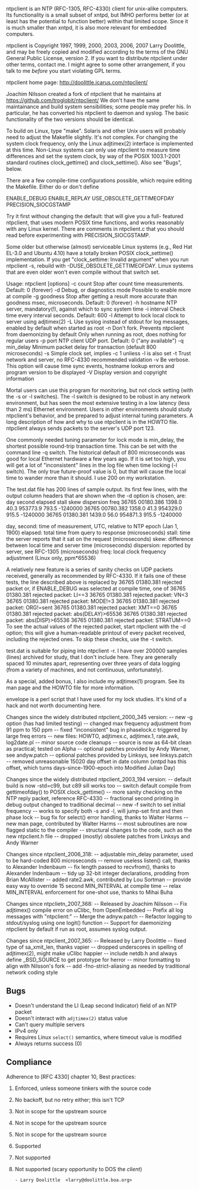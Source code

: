 ntpclient is an NTP (RFC-1305, RFC-4330) client for unix-alike computers.
Its functionality is a small subset of xntpd, but IMHO performs
better (or at least has the potential to function better) within
that limited scope.  Since it is much smaller than xntpd, it is
also more relevant for embedded computers.

ntpclient is Copyright 1997, 1999, 2000, 2003, 2006, 2007 Larry Doolittle,
and may be freely copied and modified according to the terms of the GNU
General Public License, version 2.  If you want to distribute ntpclient
under other terms, contact me.  I might agree to some other arrangement,
if you talk to me _before_ you start violating GPL terms.

ntpclient home page: http://doolittle.icarus.com/ntpclient/

Joachim Nilsson created a fork of ntpclient that he maintains at
https://github.com/troglobit/ntpclient/  We don't have the same
maintainance and build system sensibilities; some people may prefer his.
In particular, he has converted his ntpclient to daemon and syslog.
The basic functionality of the two versions should be identical.

To build on Linux, type "make".  Solaris and other Unix users will
probably need to adjust the Makefile slightly.  It's not complex.
For changing the system clock frequency, only the Linux adjtimex(2)
interface is implemented at this time.  Non-Linux systems can only
use ntpclient to measure time differences and set the system clock,
by way of the POSIX 1003.1-2001 standard routines clock_gettime() and
clock_settime().  Also see "Bugs", below.

There are a few compile-time configurations possible, which require
editing the Makefile.  Either do or don't define

  ENABLE_DEBUG
  ENABLE_REPLAY
  USE_OBSOLETE_GETTIMEOFDAY
  PRECISION_SIOCGSTAMP

Try it first without changing the default: that will give you a full-
featured ntpclient, that uses modern POSIX time functions, and works
reasonably with any Linux kernel.  There are comments in ntpclient.c
that you should read before experimenting with PRECISION_SIOCGSTAMP.

Some older but otherwise (almost) serviceable Linux systems (e.g., Red Hat
EL-3.0 and Ubuntu 4.10) have a totally broken POSIX clock_settime()
implementation.  If you get "clock_settime: Invalid argument" when you
run ntpclient -s, rebuild with -DUSE_OBSOLETE_GETTIMEOFDAY.  Linux systems
that are even older won't even compile without that switch set.

Usage: ntpclient [options]
 -c count     Stop after count time measurements. Default: 0 (forever)
 -d           Debug, or diagnostics mode  Possible to enable more at compile
 -g goodness  Stop after getting a result more accurate than goodness msec,
              microseconds. Default: 0 (forever)
 -h hostname  NTP server, mandatory(!), against which to sync system time
 -i interval  Check time every interval seconds.  Default: 600
 -l           Attempt to lock local clock to server using adjtimex(2)
 -L           Use syslog instead of stdout for log messages, enabled
              by default when started as root
 -n           Don't fork.  Prevents ntpclient from daemonizing by default
              Only when running as root, does nothing for regular users
 -p port      NTP client UDP port.  Default: 0 ("any available")
 -q min_delay Minimum packet delay for transaction (default 800 microseconds)
 -s           Simple clock set, implies -c 1 unliess -l is also set
 -t           Trust network and server, no RFC-4330 recommended validation
 -v           Be verbose.  This option will cause time sync events, hostname
              lookup errors and program version to be displayed
 -V           Display version and copyright information

Mortal users can use this program for monitoring, but not clock setting
(with the -s or -l switches).  The -l switch is designed to be robust
in any network environment, but has seen the most extensive testing in
a low latency (less than 2 ms) Ethernet environment.  Users in other
environments should study ntpclient's behavior, and be prepared to adjust
internal tuning parameters.  A long description of how and why to use
ntpclient is in the HOWTO file.  ntpclient always sends packets to the
server's UDP port 123.

One commonly needed tuning parameter for lock mode is min_delay, the
shortest possible round-trip transaction time.  This can be set with the
command line -q switch.  The historical default of 800 microseconds was
good for local Ethernet hardware a few years ago.  If it is set too high,
you will get a lot of "inconsistent" lines in the log file when time locking
(-l switch).  The only true future-proof value is 0, but that will cause the
local time to wander more than it should.  I use 200 on my workstation.

The test.dat file has 200 lines of sample output.  Its first few lines,
with the output column headers that are shown when the -d option is
chosen, are:
 day   second     elapsed    stall     skew  dispersion  freq
36765 00180.386    1398.0     40.3  953773.9    793.5  -1240000
36765 00780.382    1358.0     41.3  954329.0    915.5  -1240000
36765 01380.381    1439.0     56.0  954871.3    915.5  -1240000

day, second: time of measurement, UTC, relative to NTP epoch (Jan 1, 1900)
elapsed:     total time from query to response (microseconds)
stall:       time the server reports that it sat on the request (microseconds)
skew:        difference between local time and server time (microseconds)
dispersion:  reported by server, see RFC-1305 (microseconds)
freq:        local clock frequency adjustment (Linux only, ppm*65536)

A relatively new feature is a series of sanity checks on
UDP packets received, generally as recommended by RFC-4330.  If it
fails one of these tests, the line described above is replaced by
36765 01380.381  rejected packet
or, if ENABLE_DEBUG was selected at compile time, one of
36765 01380.381  rejected packet: LI==3
36765 01380.381  rejected packet: VN<3
36765 01380.381  rejected packet: MODE!=3
36765 01380.381  rejected packet: ORG!=sent
36765 01380.381  rejected packet: XMT==0
36765 01380.381  rejected packet: abs(DELAY)>65536
36765 01380.381  rejected packet: abs(DISP)>65536
36765 01380.381  rejected packet: STRATUM==0
To see the actual values of the rejected packet, start ntpclient with the
-d option; this will give a human-readable printout of every packet received,
including the rejected ones.  To skip these checks, use the -t switch.

test.dat is suitable for piping into ntpclient -r.  I have over 200000
samples (lines) archived for study, that I don't include here.
They are generally spaced 10 minutes apart, representing over three
years of data logging (from a variety of machines, and not continuous,
unfortunately).

As a special, added bonus, I also include my adjtimex(1) program.
See its man page and the HOWTO file for more information.

envelope is a perl script that I have used for my lock studies.
It's kind of a hack and not worth documenting here.

Changes since the widely distributed ntpclient_2000_345 version:
 -- new -g option (has had limited testing)
 -- changed max frequency adjustment from 91 ppm to 150 ppm
 -- fixed "inconsistent" bug in phaselock.c triggered by large freq errors
 -- new files: HOWTO, adjtimex.c, adjtimex.1, rate.awk, log2date.pl
 -- minor source code cleanups
 -- source is now as 64-bit clean as practical; tested on Alpha
 -- optional patches provided by Andy Warner, see andyw.patch
 -- optional patches provided by Linksys, see linksys.patch
 -- removed unreasonable 15020 day offset in date column (xntpd has this
      offset, which turns days-since-1900-epoch into Modified Julian Day)

Changes since the widely distributed ntpclient_2003_194 version:
 -- default build is now -std=c99, but c89 sill works too
 -- switch default compile from gettimeofday() to POSIX clock_gettime()
 -- more sanity checking on the NTP reply packet, reference RFC-4330
 -- fractional second printing in debug output changed to traditional decimal
 -- new -f switch to set initial frequency
 -- works to specify both -s and -l, will jump-set first and then phase lock
 -- bug fix for select() error handling, thanks to Walter Harms
 -- new man page, contributed by Walter Harms
 -- most subroutines are now flagged static to the compiler
 -- structural changes to the code, such as the new ntpclient.h file
 -- dropped (mostly) obsolete patches from Linksys and Andy Warner

Changes since ntpclient_2006_318:
 -- adjustable min_delay parameter, used to be hard-coded 800 microseconds
 -- remove useless listen() call, thanks to Alexander Indenbaum
 -- fix length passed to recvfrom(), thanks to Alexander Indenbaum
 -- tidy up 32-bit integer declarations, prodding from Brian McAllister
 -- added rate2.awk, contributed by Lou Sortman
 -- provide easy way to override 15 second MIN_INTERVAL at compile time
 -- relax MIN_INTERVAL enforcement for one-shot use, thanks to Mihai Buha

Changes since ntpclietn_2007_368:
 -- Released by Joachim Nilsson
 -- Fix adjtimex() compile error on uClibc, from OpenEmbedded
 -- Prefix all log messages with "ntpclient:"
 -- Merge the adnyw.patch
 -- Refactor logging to stdout/syslog using one logit() function
 -- Support for daemonizing ntpclient by default if run as root, assumes syslog output.

Changes since ntpclient_2007_365:
 -- Released by Larry Doolittle
 -- fixed type of sa_xmit_len, thanks vapier
 -- dropped underscores in spelling of adjtimex(2), might make uClibc happier
 -- include netdb.h and always define _BSD_SOURCE to get prototype for herror
 -- minor formatting to align with Nilsson's fork
 -- add -fno-strict-aliasing as needed by traditional network coding style

Bugs
----

* Doesn't understand the LI (Leap second Indicator) field of an NTP packet
* Doesn't interact with `adjtimex(2)` status value
* Can't query multiple servers
* IPv4 only
* Requires Linux `select()` semantics, where timeout value is modified
* Always returns success (0)


Compliance
----------

Adherence to [RFC 4330] chapter 10, Best practices:

1. Enforced, unless someone tinkers with the source code
2. No backoff, but no retry either; this isn't TCP
3. Not in scope for the upstream source
4. Not in scope for the upstream source
5. Not in scope for the upstream source
6. Supported
7. Not supported
8. Not supported (scary opportunity to DOS the _client_)

       - Larry Doolittle  <larry@doolittle.boa.org>
